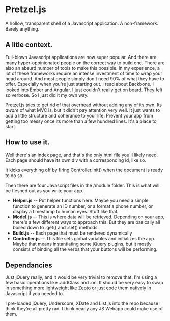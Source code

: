 Pretzel.js
==========

A hollow, transparent shell of a Javascript application.  A non-framework.  Barely anything.


A litle context.
-------------
Full-blown Javascript applications are now super popular.  And there are many hyper-oppinionated people on the correct way to build one.  There are also an absurd number of tools to make this possible.  In my experience, a lot of these frameworks require an intense investment of time to wrap your head around.  And most people simply don't need 90% of what they have to offer.  Especially when you're just starting out.  I read about Backbone.  I looked into Ember and Angular.  I just couldn't really get on board.  They felt so verbose.  So I just did it my own way.

Pretzel.js tries to get rid of that overhead without adding any of its own. Its *aware* of what MVC is, but it didn't pay attention very well.  It just wants to add a little structure and coherance to your life.  Prevent your app from getting too messy once its more than a few hundred lines.  It's a place to start.

How to use it.
-------------
Well there's an index page, and that's the only html file you'll likely need.  Each page should have its own div with a corresponding id, like so.  

It kicks everything off by firing Controller.init() when the document is ready to do so.

Then there are four Javascript files in the /module folder.  This is what will be fleshed out as you write your app.
+ **Helper.js** -- Put helper functions here.  Maybe you need a simple function to generate an ID number, or a format a phone number, or display a timestamp to human eyes.  Stuff like that.
+ **Model.js** -- This is where data will be retrieved.  Depending on your app, there's a few different ways to approach this.  But they are basically all boiled down to .get() and .set() methods.  
+ **Build.js** -- Each page that must be rendered dynamically 
+ **Controller.js** -- This file sets global variables and initializes the app.  Maybe that means instantiating some jQuery plugins, but it mostly consists of binding all the verbs that your buttons will be performing.

Dependancies
-------------
Just jQuery really, and it would be very trivial to remove that.  I'm using a few basic operations like .addClass and .on.  It should be very easy to swap in something more lightweight like Zepto or just code them natively in Javascript if you needed to.

I pre-loaded jQuery, Underscore, XDate and List.js into the repo because I think they're all pretty rad.  I think nearly any JS Webapp could make use of them. 
